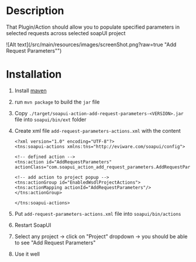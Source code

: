 # Description
That Plugin/Action should allow you to populate specified parameters in selected requests across selected soapUI project

![Alt text](/src/main/resources/images/screenShot.png?raw=true "Add Request Parameters"")

# Installation

1. Install [maven](https://maven.apache.org/install.html)
2. run `mvn package` to build the `jar` file
3. Copy `./target/soapui-action-add-request-parameters-<VERSION>.jar` file into `soapui/bin/ext` folder
4. Create xml file `add-request-parameters-actions.xml` with the content

    ```
    <?xml version="1.0" encoding="UTF-8"?>
    <tns:soapui-actions xmlns:tns="http://eviware.com/soapui/config">

    <!-- defined action -->
    <tns:action id="AddRequestParameters" actionClass="com.soapui_action_add_request_parameters.AddRequestParameters"/>

    <!-- add action to project popup -->
    <tns:actionGroup id="EnabledWsdlProjectActions">
    <tns:actionMapping actionId="AddRequestParameters"/>
    </tns:actionGroup>

    </tns:soapui-actions>

    ```

5. Put `add-request-parameters-actions.xml` file into `soapui/bin/actions`
6. Restart SoapUI
7. Select any project -> click on "Project" dropdown -> you should be able to see "Add Request Parameters"
8. Use it well